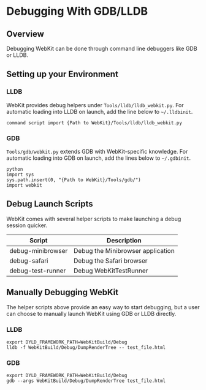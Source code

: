# Debugging With GDB/LLDB

## Overview

Debugging WebKit can be done through command line debuggers like GDB or LLDB.

## Setting up your Environment

### LLDB

WebKit provides debug helpers under `Tools/lldb/lldb_webkit.py`.
For automatic loading into LLDB on launch, add the line below to `~/.lldbinit`.

```
command script import {Path to WebKit}/Tools/lldb/lldb_webkit.py
```

### GDB

`Tools/gdb/webkit.py` extends GDB with WebKit-specific knowledge.
For automatic loading into GDB on launch, add the lines below to `~/.gdbinit`.

```
python
import sys
sys.path.insert(0, "{Path to WebKit}/Tools/gdb/")
import webkit
```

## Debug Launch Scripts

WebKit comes with several helper scripts to make launching a debug session quicker.

| Script | Description |
| ------ | ----------- |
| debug-minibrowser | Debug the Minibrowser application |
| debug-safari      | Debug the Safari browser          |
| debug-test-runner | Debug WebKitTestRunner            |

## Manually Debugging WebKit

The helper scripts above provide an easy way to start debugging, but a user can choose to manually launch WebKit
using GDB or LLDB directly.

### LLDB

```
export DYLD_FRAMEWORK_PATH=WebKitBuild/Debug
lldb -f WebKitBuild/Debug/DumpRenderTree -- test_file.html
```

### GDB

```
export DYLD_FRAMEWORK_PATH=WebKitBuild/Debug
gdb --args WebKitBuild/Debug/DumpRenderTree test_file.html
```
